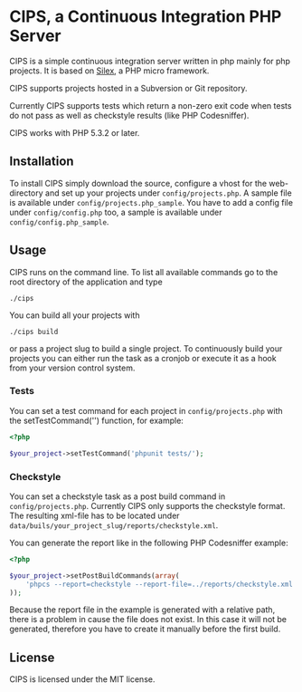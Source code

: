CIPS, a Continuous Integration PHP Server
=========================================

CIPS is a simple continuous integration server written in php mainly for
php projects. It is based on [Silex][1], a PHP micro framework.

CIPS supports projects hosted in a Subversion or Git repository.

Currently CIPS supports tests which return a non-zero exit code when tests do
not pass as well as checkstyle results (like PHP Codesniffer).

CIPS works with PHP 5.3.2 or later.

## Installation

To install CIPS simply download the source, configure a vhost for the 
web-directory and set up your projects under ``config/projects.php``. A
sample file is available under ``config/projects.php_sample``.
You have to add a config file under ``config/config.php`` too, a sample is
available under ``config/config.php_sample``.

## Usage

CIPS runs on the command line. To list all available commands
go to the root directory of the application and type

```shell
./cips
```

You can build all your projects with

```shell
./cips build
```

or pass a project slug to build a single project.
To continuously build your projects you can either run the task as a cronjob
or execute it as a hook from your version control system.

### Tests

You can set a test command for each project in ``config/projects.php`` with the
setTestCommand('') function, for example:

```php
<?php

$your_project->setTestCommand('phpunit tests/');
```

### Checkstyle

You can set a checkstyle task as a post build command in 
``config/projects.php``.
Currently CIPS only supports the checkstyle format. The resulting xml-file
has to be located under 
``data/buils/your_project_slug/reports/checkstyle.xml``.

You can generate the report like in the following PHP Codesniffer example:

```php
<?php

$your_project->setPostBuildCommands(array(
    'phpcs --report=checkstyle --report-file=../reports/checkstyle.xml src/',
));
```

Because the report file in the example is generated with a relative path, there
is a problem in cause the file does not exist. In this case it will not be
generated, therefore you have to create it manually before the first build.

## License

CIPS is licensed under the MIT license.

[1]: http://silex-project.org